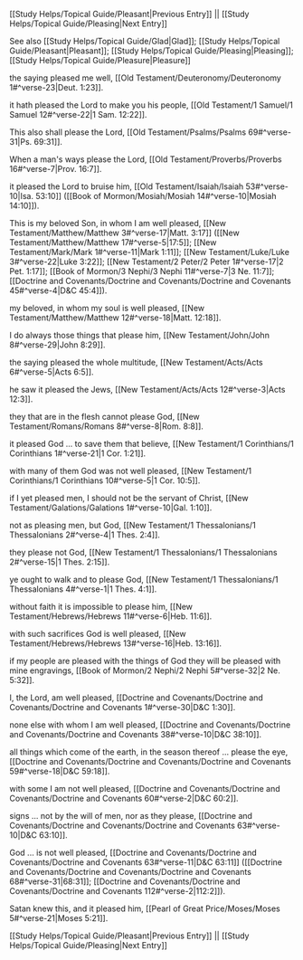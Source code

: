 [[Study Helps/Topical Guide/Pleasant|Previous Entry]]  ||  [[Study Helps/Topical Guide/Pleasing|Next Entry]]

 See also [[Study Helps/Topical Guide/Glad|Glad]]; [[Study Helps/Topical Guide/Pleasant|Pleasant]]; [[Study Helps/Topical Guide/Pleasing|Pleasing]]; [[Study Helps/Topical Guide/Pleasure|Pleasure]]

 the saying pleased me well, [[Old Testament/Deuteronomy/Deuteronomy 1#^verse-23|Deut. 1:23]].

 it hath pleased the Lord to make you his people, [[Old Testament/1 Samuel/1 Samuel 12#^verse-22|1 Sam. 12:22]].

 This also shall please the Lord, [[Old Testament/Psalms/Psalms 69#^verse-31|Ps. 69:31]].

 When a man's ways please the Lord, [[Old Testament/Proverbs/Proverbs 16#^verse-7|Prov. 16:7]].

 it pleased the Lord to bruise him, [[Old Testament/Isaiah/Isaiah 53#^verse-10|Isa. 53:10]] ([[Book of Mormon/Mosiah/Mosiah 14#^verse-10|Mosiah 14:10]]).

 This is my beloved Son, in whom I am well pleased, [[New Testament/Matthew/Matthew 3#^verse-17|Matt. 3:17]] ([[New Testament/Matthew/Matthew 17#^verse-5|17:5]]; [[New Testament/Mark/Mark 1#^verse-11|Mark 1:11]]; [[New Testament/Luke/Luke 3#^verse-22|Luke 3:22]]; [[New Testament/2 Peter/2 Peter 1#^verse-17|2 Pet. 1:17]]; [[Book of Mormon/3 Nephi/3 Nephi 11#^verse-7|3 Ne. 11:7]]; [[Doctrine and Covenants/Doctrine and Covenants/Doctrine and Covenants 45#^verse-4|D&C 45:4]]).

 my beloved, in whom my soul is well pleased, [[New Testament/Matthew/Matthew 12#^verse-18|Matt. 12:18]].

 I do always those things that please him, [[New Testament/John/John 8#^verse-29|John 8:29]].

 the saying pleased the whole multitude, [[New Testament/Acts/Acts 6#^verse-5|Acts 6:5]].

 he saw it pleased the Jews, [[New Testament/Acts/Acts 12#^verse-3|Acts 12:3]].

 they that are in the flesh cannot please God, [[New Testament/Romans/Romans 8#^verse-8|Rom. 8:8]].

 it pleased God ... to save them that believe, [[New Testament/1 Corinthians/1 Corinthians 1#^verse-21|1 Cor. 1:21]].

 with many of them God was not well pleased, [[New Testament/1 Corinthians/1 Corinthians 10#^verse-5|1 Cor. 10:5]].

 if I yet pleased men, I should not be the servant of Christ, [[New Testament/Galations/Galations 1#^verse-10|Gal. 1:10]].

 not as pleasing men, but God, [[New Testament/1 Thessalonians/1 Thessalonians 2#^verse-4|1 Thes. 2:4]].

 they please not God, [[New Testament/1 Thessalonians/1 Thessalonians 2#^verse-15|1 Thes. 2:15]].

 ye ought to walk and to please God, [[New Testament/1 Thessalonians/1 Thessalonians 4#^verse-1|1 Thes. 4:1]].

 without faith it is impossible to please him, [[New Testament/Hebrews/Hebrews 11#^verse-6|Heb. 11:6]].

 with such sacrifices God is well pleased, [[New Testament/Hebrews/Hebrews 13#^verse-16|Heb. 13:16]].

 if my people are pleased with the things of God they will be pleased with mine engravings, [[Book of Mormon/2 Nephi/2 Nephi 5#^verse-32|2 Ne. 5:32]].

 I, the Lord, am well pleased, [[Doctrine and Covenants/Doctrine and Covenants/Doctrine and Covenants 1#^verse-30|D&C 1:30]].

 none else with whom I am well pleased, [[Doctrine and Covenants/Doctrine and Covenants/Doctrine and Covenants 38#^verse-10|D&C 38:10]].

 all things which come of the earth, in the season thereof ... please the eye, [[Doctrine and Covenants/Doctrine and Covenants/Doctrine and Covenants 59#^verse-18|D&C 59:18]].

 with some I am not well pleased, [[Doctrine and Covenants/Doctrine and Covenants/Doctrine and Covenants 60#^verse-2|D&C 60:2]].

 signs ... not by the will of men, nor as they please, [[Doctrine and Covenants/Doctrine and Covenants/Doctrine and Covenants 63#^verse-10|D&C 63:10]].

 God ... is not well pleased, [[Doctrine and Covenants/Doctrine and Covenants/Doctrine and Covenants 63#^verse-11|D&C 63:11]] ([[Doctrine and Covenants/Doctrine and Covenants/Doctrine and Covenants 68#^verse-31|68:31]]; [[Doctrine and Covenants/Doctrine and Covenants/Doctrine and Covenants 112#^verse-2|112:2]]).

 Satan knew this, and it pleased him, [[Pearl of Great Price/Moses/Moses 5#^verse-21|Moses 5:21]].

[[Study Helps/Topical Guide/Pleasant|Previous Entry]]  ||  [[Study Helps/Topical Guide/Pleasing|Next Entry]]